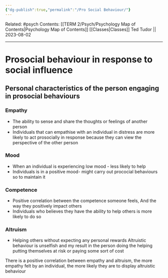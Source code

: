 ```yaml
---
{"dg-publish":true,"permalink":"/Pro Social Behaviour/"}
---
```




Related: #psych
Contents: [[TERM 2/Psych/Psychology Map of Contents\|Psychology Map of Contents]]
[[Classes\|Classes]]
Ted Tudor || 2023-08-02
***
# Prosocial behaviour in response to social influence 

## Personal characteristics of the person engaging in prosocial behaviours

### Empathy 
- The ability to sense and share the thoughts or feelings of another person
- Individuals that can empathise with an individual in distress are more likely to act prosocially in response because they can view the perspective of the other person
### Mood
- When an individual is experiencing low mood - less likely to help
- Individuals is in a positive mood- might carry out prococial behaviours so to maintain it 
### Competence 
- Positive correlation between the competence someone feels, And the way they positively impact others 
- Individuals who believes they have the ability to help others is more likely to do so 

### Altruism 
- Helping others without expecting any personal rewards
Altruistic behaviour is unselfish and my result in the person doing the helping putting themselves at risk or paying some sort of cost 

There is a positive correlation between  empathy and altruism, the more empathy felt by an individual, the more likely they are to display altruistic behaviour 
